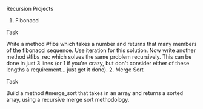 Recursion Projects

1. Fibonacci

Task

Write a method #fibs which takes a number and returns that many members of the fibonacci sequence. Use iteration for this solution.
Now write another method #fibs_rec which solves the same problem recursively. This can be done in just 3 lines (or 1 if you're crazy, but don't consider either of these lengths a requirement... just get it done).
2. Merge Sort

Task

Build a method #merge_sort that takes in an array and returns a sorted array, using a recursive merge sort methodology.
